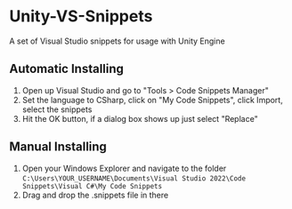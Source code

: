 # Unity-VS-Snippets
A set of Visual Studio snippets for usage with Unity Engine

## Automatic Installing
1. Open up Visual Studio and go to "Tools > Code Snippets Manager"
2. Set the language to CSharp, click on "My Code Snippets", click Import, select the snippets
3. Hit the OK button, if a dialog box shows up just select "Replace"

## Manual Installing
1. Open your Windows Explorer and navigate to the folder  
```C:\Users\YOUR_USERNAME\Documents\Visual Studio 2022\Code Snippets\Visual C#\My Code Snippets```
2. Drag and drop the .snippets file in there
